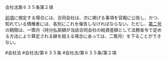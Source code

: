 会社法第６３５条第２項

[前項](会社法＿＿＿＿第６３５条第１項)に規定する場合には、合同会社は、次に掲げる事項を官報に公告し、かつ、知れている債権者には、各別にこれを催告しなければならない。ただし、[第二号](会社法＿＿＿＿第６３５条第２項第２号)の期間は、一箇月（持分払戻額が当該合同会社の純資産額として法務省令で定める方法により算定される額を超える場合にあっては、二箇月）を下ることができない。

#会社法
#会社法/第６３５条
#会社法/第６３５条/第２項
